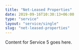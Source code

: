 ```yaml
---
title: "Net-Leased Properties"
date: 2019-09-16T10:30:13+06:00
type: "service"
layout: "service/single"
slug: "net-leased-properties"
---
```



Content for Service 5 goes here.
